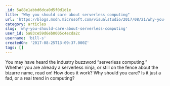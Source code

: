```yaml
---
_id: 5a88e1abbd6dca0d5f0d1d1e
title: "Why you should care about serverless computing"
url: 'https://blogs.msdn.microsoft.com/visualstudio/2017/08/21/why-you-should-care-about-serverless-computing/'
category: articles
slug: 'why-you-should-care-about-serverless-computing'
user_id: 5a83ce59d6eb0005c4ecda2c
username: 'bill-s'
createdOn: '2017-08-25T13:09:37.000Z'
tags: []
---
```


You may have heard the industry buzzword “serverless computing.” Whether you are already a serverless ninja, or still on the fence about the bizarre name, read on! How does it work? Why should you care? Is it just a fad, or a real trend in computing?

